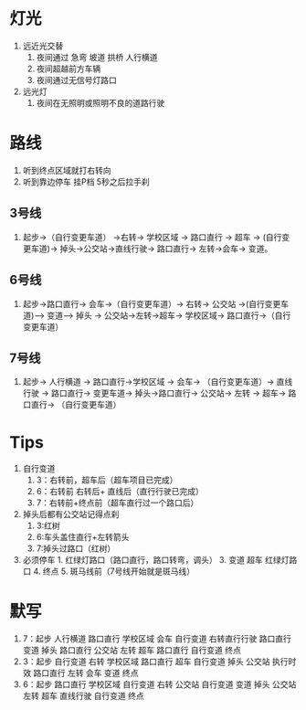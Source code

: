 # 灯光
1. 远近光交替
	1.  夜间通过 急弯 坡道 拱桥 人行横道
	2. 夜间超越前方车辆
	3. 夜间通过无信号灯路口
2. 远光灯
	1. 夜间在无照明或照明不良的道路行驶
# 路线
1. 听到终点区域就打右转向
2. 听到靠边停车 挂P档 5秒之后拉手刹
## 3号线
1. 起步->（自行变更车道） ->右转-> 学校区域 -> 路口直行 -> 超车 -> (自行变更车道)-> 掉头->公交站->直线行驶-> 路口直行-> 左转->会车-> 变道。
## 6号线
1.  起步->路口直行-> 会车->（自行变更车道）-> 右转-> 公交站 ->(自行变更车道)--> 变道—> 掉头 -> 公交站->左转->超车-> 学校区域-> 路口直行->（自行变更车道）
## 7号线
1. 起步-> 人行横道 -> 路口直行->学校区域 -> 会车-> （自行变更车道）-> 直线行驶 -> 路口直行-> 变更车道-> 掉头->路口直行-> 公交站-> 左转 -> 超车-> 路口直行-> （自行变更车道）
# Tips
1. 自行变道
	1. 3：右转前，超车后（超车项目已完成）
	2. 6：右转前 右转后+ 直线后（直行行驶已完成）
	3. 7：右转前+终点前（超车直行过一个路口后）
2. 掉头后都有公交站记得点刹
	1. 3:红树
	2. 6:车头盖住直行+左转箭头
	3. 7:掉头过路口（红树）
3. 必须停车
		1. 红绿灯路口（路口直行，路口转弯，调头）
		3.  变道  超车 红绿灯路口
		4. 终点
		5. 斑马线前（7号线开始就是斑马线）

# 默写
1. 7：起步 人行横道 路口直行 学校区域 会车 自行变道 右转直行行驶 路口直行 变道 掉头  路口直行 公交站 左转 超车 路口直行 自行变道 终点
2. 3：起步 自行变道 右转 学校区域 路口直行  超车 自行变道 掉头 公交站  执行时效 路口直行 左转 会车 变道 终点
3. 6：起步 路口直行 学校区域 自行变道 右转 公交站 自行变道 变道 掉头 公交站 左转 超车 直线行驶 自行变道 终点